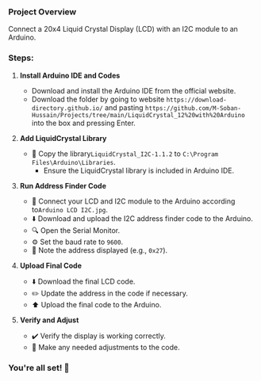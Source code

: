 ### Project Overview
Connect a 20x4 Liquid Crystal Display (LCD) with an I2C module to an Arduino.

### Steps:

1. **Install Arduino IDE and Codes**
   - Download and install the Arduino IDE from the official website.
   - Download the folder by going to website `https://download-directory.github.io/` and pasting `https://github.com/M-Soban-Hussain/Projects/tree/main/LiquidCrystal_12%20with%20Arduino` into the box and pressing Enter.

2. **Add LiquidCrystal Library**
   - 📁 Copy the library`LiquidCrystal_I2C-1.1.2` to `C:\Program Files\Arduino\Libraries`.
     - Ensure the LiquidCrystal library is included in Arduino IDE.

3. **Run Address Finder Code**
   - 🔌 Connect your LCD and I2C module to the Arduino according to`Arduino LCD I2C.jpg`.
   - ⬇️ Download and upload the I2C address finder code to the Arduino.
   - 🔍 Open the Serial Monitor.
   - ⚙️ Set the baud rate to `9600`.
   - 📝 Note the address displayed (e.g., `0x27`).

4. **Upload Final Code**
   - ⬇️ Download the final LCD code.
   - ✏️ Update the address in the code if necessary.
   - ⬆️ Upload the final code to the Arduino.

5. **Verify and Adjust**
   - ✔️ Verify the display is working correctly.
   - 🔄 Make any needed adjustments to the code.

### You're all set! 🎉
